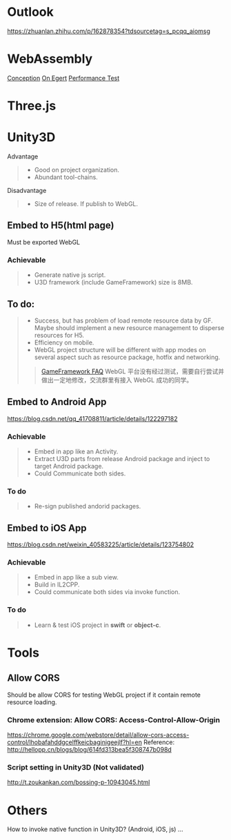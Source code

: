# Outlook
https://zhuanlan.zhihu.com/p/162878354?tdsourcetag=s_pcqq_aiomsg

# WebAssembly
[Conception](https://blog.csdn.net/xuanhun521/article/details/111466058)
[On Egert](https://zhuanlan.zhihu.com/p/30513129)
[Performance Test](https://github.com/liuxinyumocn/WX3DPhysicsTest)

# Three.js

# Unity3D
Advantage
> * Good on project organization.
> * Abundant tool-chains.

Disadvantage
> * Size of release. If publish to WebGL.

## Embed to H5(html page)
Must be exported WebGL
### Achievable
> * Generate native js script.
> * U3D framework (include GameFramework) size is 8MB.

## To do:
> * Success, but has problem of load remote resource data by GF.
>   Maybe should implement a new resource management to disperse resources for H5.
> * Efficiency on mobile.
> * WebGL project structure will be different with app modes on several aspect such as resource package, hotfix and networking.
>> [GameFramework FAQ](http://gameframework.cn/faq/)
>> WebGL 平台没有经过测试，需要自行尝试并做出一定地修改，交流群里有接入 WebGL 成功的同学。

## Embed to Android App
https://blog.csdn.net/qq_41708811/article/details/122297182
### Achievable
> * Embed in app like an Activity.
> * Extract U3D parts from release Android package and inject to target Android package.
> * Could Communicate both sides.

### To do
> * Re-sign published andorid packages.

## Embed to iOS App  
https://blog.csdn.net/weixin_40583225/article/details/123754802
### Achievable
> * Embed in app like a sub view.
> * Build in IL2CPP.
> * Could communicate both sides via invoke function.
### To do
> * Learn & test iOS project in **swift** or **object-c**.


# Tools
## Allow CORS
Should be allow CORS for testing WebGL project if it contain remote resource loading.
### Chrome extension: Allow CORS: Access-Control-Allow-Origin
https://chrome.google.com/webstore/detail/allow-cors-access-control/lhobafahddgcelffkeicbaginigeejlf?hl=en
Reference: http://hellopp.cn/blogs/blog/614fd313bea5f308747b098d

### Script setting in Unity3D (Not validated)
http://t.zoukankan.com/bossing-p-10943045.html

# Others
How to invoke native function in Unity3D? (Android, iOS, js)
...
